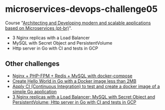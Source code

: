 # microservices-devops-challenge05

Course "[Architecting and Developing modern and scalable applications based on Microservices (pt-br)](https://drive.google.com/file/d/1JXXmYhfi-Sk0zwiEbBIEswDC6AFeyBlD/view?usp=sharing)".

- 3 Nginx replicas with a Load Balancer
- MySQL with Secret Object and PersistentVolume
- Http server in Go with CI and tests in GCP

## Other challenges

- [Nginx + PHP-FPM + Redis + MySQL with docker-compose](https://github.com/axell-brendow/microservices-devops-challenge01)
- [Create Hello World in Go with a Docker image less than 2MB](https://github.com/axell-brendow/microservices-devops-challenge02)
- [Apply CI (Continuous Integration) to test and create a docker image of a simple Go application](https://github.com/axell-brendow/microservices-devops-challenge04)
- [3 Nginx replicas with a Load Balancer; MySQL with Secret Object and PersistentVolume; Http server in Go with CI and tests in GCP](https://github.com/axell-brendow/microservices-devops-challenge05)
